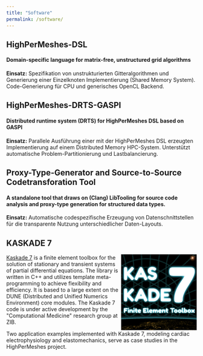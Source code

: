 ```yaml
---
title: "Software"
permalink: /software/
---
```

## HighPerMeshes-DSL ##
#### Domain-specific language for matrix-free, unstructured grid algorithms ####

**Einsatz:** Spezifikation von unstrukturierten Gitteralgorithmen und Generierung einer Einzelknoten Implementierung (Shared Memory System). Code-Generierung für CPU und generisches OpenCL Backend.

## HighPerMeshes-DRTS-GASPI ##
#### Distributed runtime system (DRTS) for HighPerMeshes DSL based on GASPI ####

**Einsatz:** Parallele Ausführung einer mit der HighPerMeshes DSL erzeugten Implementierung auf einem Distributed Memory HPC-System. Unterstützt automatische Problem-Partitionierung und Lastbalancierung.

## Proxy-Type-Generator and Source-to-Source Codetransforation Tool ##
#### A standalone tool that draws on (Clang) LibTooling for source code analysis and proxy-type generation for structured data types. ####

**Einsatz:** Automatische codespezifische Erzeugung von Datenschnittstellen für die transparente Nutzung unterschiedlicher Daten-Layouts.

## KASKADE 7 ##

<picture>
<img src="/assets/images/Logo-Kaskade7.png" width="200" style="float:right;" title="KASKADE 7 Logo">
</picture>

[Kaskade 7](http://www.zib.de/projects/kaskade7-finite-element-toolbox) is a finite element toolbox for the solution of stationary and transient systems of partial differential equations. The library is written in C++ and utilizes template meta-programming to achieve flexibility and efficiency. It is based to a large extent on the DUNE (Distributed and Unified Numerics Environment) core modules. The Kaskade 7 code is under active development by the "Computational Medicine" research group at ZIB.

Two application examples implemented with Kaskade 7, modeling cardiac electrophysiology and elastomechanics, serve as case studies in the HighPerMeshes project.

